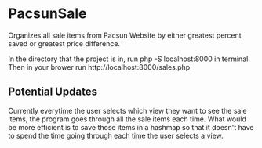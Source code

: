 # PacsunSale
Organizes all sale items from Pacsun Website by either greatest percent saved or greatest price difference.

In the directory that the project is in, run php -S localhost:8000 in terminal. Then in your brower run http://localhost:8000/sales.php

<h2> Potential Updates </h2>
Currently everytime the user selects which view they want to see the sale items, the program goes through all the sale items each time. What would be more efficient is to save those items in a hashmap so that it doesn't have to spend the time going through each time the user selects a view.
